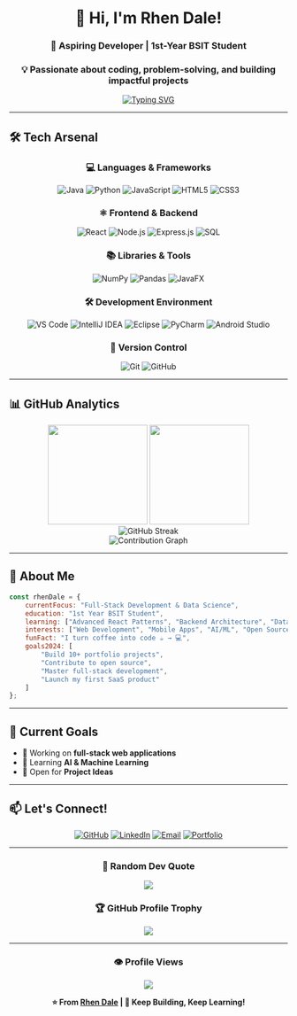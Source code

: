 <div align="center">

# 👋 Hi, I'm Rhen Dale!

### 🚀 Aspiring Developer | 1st-Year BSIT Student
### 💡 Passionate about coding, problem-solving, and building impactful projects

[![Typing SVG](https://readme-typing-svg.demolab.com?font=Fira+Code&weight=600&size=22&pause=1000&color=3B82F6&center=true&vCenter=true&width=435&lines=Full+Stack+Developer;Problem+Solver;Lifelong+Learner)](https://git.io/typing-svg)

</div>

---

## 🛠️ Tech Arsenal

<div align="center">

### 💻 Languages & Frameworks
![Java](https://img.shields.io/badge/Java-%23ED8B00.svg?style=for-the-badge&logo=openjdk&logoColor=white)
![Python](https://img.shields.io/badge/Python-3776AB.svg?style=for-the-badge&logo=python&logoColor=white)
![JavaScript](https://img.shields.io/badge/JavaScript-F7DF1E.svg?style=for-the-badge&logo=javascript&logoColor=black)
![HTML5](https://img.shields.io/badge/HTML5-E34F26.svg?style=for-the-badge&logo=html5&logoColor=white)
![CSS3](https://img.shields.io/badge/CSS3-1572B6.svg?style=for-the-badge&logo=css3&logoColor=white)

### ⚛️ Frontend & Backend
![React](https://img.shields.io/badge/React-20232A.svg?style=for-the-badge&logo=react&logoColor=61DAFB)
![Node.js](https://img.shields.io/badge/Node.js-43853D.svg?style=for-the-badge&logo=node.js&logoColor=white)
![Express.js](https://img.shields.io/badge/Express.js-404D59.svg?style=for-the-badge&logo=express&logoColor=white)
![SQL](https://img.shields.io/badge/SQL-025E8C.svg?style=for-the-badge&logo=postgresql&logoColor=white)

### 📚 Libraries & Tools
![NumPy](https://img.shields.io/badge/Numpy-013243.svg?style=for-the-badge&logo=numpy&logoColor=white)
![Pandas](https://img.shields.io/badge/Pandas-150458.svg?style=for-the-badge&logo=pandas&logoColor=white)
![JavaFX](https://img.shields.io/badge/JavaFX-FF6F00.svg?style=for-the-badge&logo=java&logoColor=white)

### 🛠️ Development Environment
![VS Code](https://img.shields.io/badge/VS_Code-0078d7.svg?style=for-the-badge&logo=visual-studio-code&logoColor=white)
![IntelliJ IDEA](https://img.shields.io/badge/IntelliJ_IDEA-000000.svg?style=for-the-badge&logo=intellij-idea&logoColor=white)
![Eclipse](https://img.shields.io/badge/Eclipse-2C2255.svg?style=for-the-badge&logo=eclipse&logoColor=white)
![PyCharm](https://img.shields.io/badge/PyCharm-000000.svg?style=for-the-badge&logo=pycharm&logoColor=white)
![Android Studio](https://img.shields.io/badge/Android_Studio-3DDC84.svg?style=for-the-badge&logo=android-studio&logoColor=white)

### 🔧 Version Control
![Git](https://img.shields.io/badge/Git-F05032.svg?style=for-the-badge&logo=git&logoColor=white)
![GitHub](https://img.shields.io/badge/GitHub-181717.svg?style=for-the-badge&logo=github&logoColor=white)

</div>

---

## 📊 GitHub Analytics

<div align="center">
  <img height="180em" src="https://github-readme-stats.vercel.app/api?username=Rendeyl&show_icons=true&theme=tokyonight&include_all_commits=true&count_private=true&hide_border=true&bg_color=0d1117"/>
  <img height="180em" src="https://github-readme-stats.vercel.app/api/top-langs/?username=Rendeyl&layout=compact&theme=tokyonight&hide_border=true&bg_color=0d1117"/>
</div>

<div align="center">
  <img src="https://github-readme-streak-stats.herokuapp.com/?user=Rendeyl&theme=tokyonight&hide_border=true&background=0d1117" alt="GitHub Streak"/>
</div>

<div align="center">
  <img src="https://github-readme-activity-graph.vercel.app/graph?username=Rendeyl&theme=tokyo-night&hide_border=true&bg_color=0d1117" alt="Contribution Graph"/>
</div>

---

## 🌱 About Me

```javascript
const rhenDale = {
    currentFocus: "Full-Stack Development & Data Science",
    education: "1st Year BSIT Student",
    learning: ["Advanced React Patterns", "Backend Architecture", "Data Analytics"],
    interests: ["Web Development", "Mobile Apps", "AI/ML", "Open Source"],
    funFact: "I turn coffee into code ☕️ → 💻",
    goals2024: [
        "Build 10+ portfolio projects",
        "Contribute to open source",
        "Master full-stack development",
        "Launch my first SaaS product"
    ]
};
```

---

## 🎯 Current Goals

- 🔭 Working on **full-stack web applications**
- 🌱 Learning **AI & Machine Learning**
- 👯 Open for **Project Ideas**

---

## 📫 Let's Connect!

<div align="center">

[![GitHub](https://img.shields.io/badge/GitHub-%23181717.svg?style=for-the-badge&logo=github&logoColor=white)](https://github.com/YOUR_GITHUB_USERNAME)
[![LinkedIn](https://img.shields.io/badge/LinkedIn-%230077B5.svg?style=for-the-badge&logo=linkedin&logoColor=white)](https://linkedin.com/in/YOUR_LINKEDIN)
[![Email](https://img.shields.io/badge/Email-D14836.svg?style=for-the-badge&logo=gmail&logoColor=white)](mailto:YOUR_EMAIL@example.com)
[![Portfolio](https://img.shields.io/badge/Portfolio-000000.svg?style=for-the-badge&logo=vercel&logoColor=white)](https://your-portfolio.com)

</div>

---

<div align="center">

### 💭 Random Dev Quote
![](https://quotes-github-readme.vercel.app/api?type=horizontal&theme=tokyonight)

### 🏆 GitHub Profile Trophy
![](https://github-profile-trophy.vercel.app/?username=YOUR_GITHUB_USERNAME&theme=tokyonight&no-frame=true&no-bg=true&margin-w=4)

---

### 👁️ Profile Views
![](https://komarev.com/ghpvc/?username=YOUR_GITHUB_USERNAME&color=blueviolet&style=for-the-badge)

**⭐️ From [Rhen Dale](https://github.com/YOUR_GITHUB_USERNAME) | 🚀 Keep Building, Keep Learning!**

</div>
